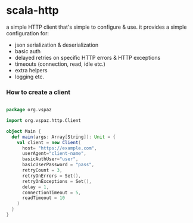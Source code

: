 # scala-http

a simple HTTP client that's simple to configure & use.
it provides a simple configuration for:
- json serialization & deserialization
- basic auth
- delayed retries on specific HTTP errors & HTTP exceptions
- timeouts (connection, read, idle etc.)
- extra helpers
- logging
etc.

### How to create a client

```scala

package org.vspaz

import org.vspaz.http.Client

object Main {
  def main(args: Array[String]): Unit = {
    val client = new Client(
      host= "https://example.com",
      userAgent="client-name",
      basicAuthUser="user",
      basicUserPassword = "pass",
      retryCount = 3,
      retryOnErrors = Set(),
      retryOnExceptions = Set(),
      delay = 1,
      connectionTimeout = 5,
      readTimeout = 10
    )
  }
}

```